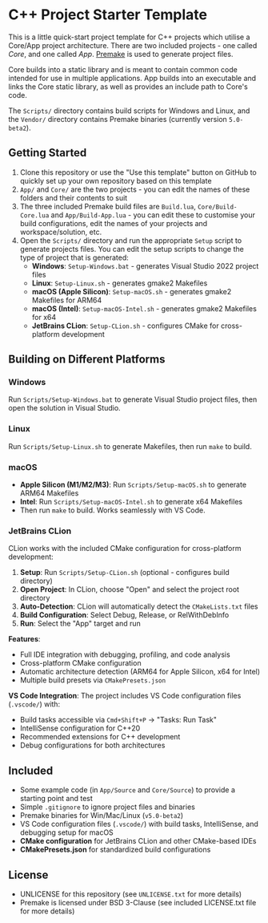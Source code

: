 # C++ Project Starter Template

This is a little quick-start project template for C++ projects which utilise a Core/App project architecture. There are two included projects - one called _Core_, and one called _App_. [Premake](https://github.com/premake/premake-core) is used to generate project files.

Core builds into a static library and is meant to contain common code intended for use in multiple applications. App builds into an executable and links the Core static library, as well as provides an include path to Core's code.

The `Scripts/` directory contains build scripts for Windows and Linux, and the `Vendor/` directory contains Premake binaries (currently version `5.0-beta2`).

## Getting Started
1. Clone this repository or use the "Use this template" button on GitHub to quickly set up your own repository based on this template
2. `App/` and `Core/` are the two projects - you can edit the names of these folders and their contents to suit
3. The three included Premake build files are `Build.lua`, `Core/Build-Core.lua` and `App/Build-App.lua` - you can edit these to customise your build configurations, edit the names of your projects and workspace/solution, etc.
4. Open the `Scripts/` directory and run the appropriate `Setup` script to generate projects files. You can edit the setup scripts to change the type of project that is generated:
   - **Windows**: `Setup-Windows.bat` - generates Visual Studio 2022 project files
   - **Linux**: `Setup-Linux.sh` - generates gmake2 Makefiles
   - **macOS (Apple Silicon)**: `Setup-macOS.sh` - generates gmake2 Makefiles for ARM64
   - **macOS (Intel)**: `Setup-macOS-Intel.sh` - generates gmake2 Makefiles for x64
   - **JetBrains CLion**: `Setup-CLion.sh` - configures CMake for cross-platform development

## Building on Different Platforms

### Windows
Run `Scripts/Setup-Windows.bat` to generate Visual Studio project files, then open the solution in Visual Studio.

### Linux  
Run `Scripts/Setup-Linux.sh` to generate Makefiles, then run `make` to build.

### macOS
- **Apple Silicon (M1/M2/M3)**: Run `Scripts/Setup-macOS.sh` to generate ARM64 Makefiles
- **Intel**: Run `Scripts/Setup-macOS-Intel.sh` to generate x64 Makefiles
- Then run `make` to build. Works seamlessly with VS Code.

### JetBrains CLion
CLion works with the included CMake configuration for cross-platform development:

1. **Setup**: Run `Scripts/Setup-CLion.sh` (optional - configures build directory)
2. **Open Project**: In CLion, choose "Open" and select the project root directory
3. **Auto-Detection**: CLion will automatically detect the `CMakeLists.txt` files
4. **Build Configuration**: Select Debug, Release, or RelWithDebInfo
5. **Run**: Select the "App" target and run

**Features**:
- Full IDE integration with debugging, profiling, and code analysis
- Cross-platform CMake configuration
- Automatic architecture detection (ARM64 for Apple Silicon, x64 for Intel)
- Multiple build presets via `CMakePresets.json`

**VS Code Integration**: The project includes VS Code configuration files (`.vscode/`) with:
- Build tasks accessible via `Cmd+Shift+P` → "Tasks: Run Task"
- IntelliSense configuration for C++20
- Recommended extensions for C++ development
- Debug configurations for both architectures

## Included
- Some example code (in `App/Source` and `Core/Source`) to provide a starting point and test
- Simple `.gitignore` to ignore project files and binaries
- Premake binaries for Win/Mac/Linux (`v5.0-beta2`)
- VS Code configuration files (`.vscode/`) with build tasks, IntelliSense, and debugging setup for macOS
- **CMake configuration** for JetBrains CLion and other CMake-based IDEs
- **CMakePresets.json** for standardized build configurations

## License
- UNLICENSE for this repository (see `UNLICENSE.txt` for more details)
- Premake is licensed under BSD 3-Clause (see included LICENSE.txt file for more details)